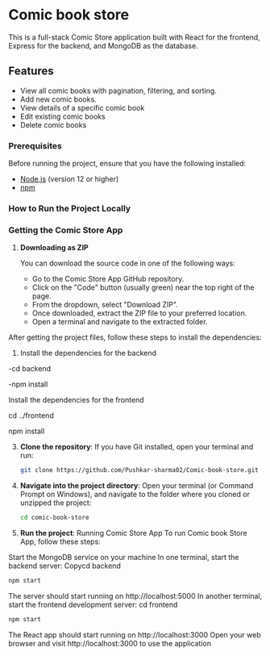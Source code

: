 # Comic book store

This is a full-stack Comic Store application built with React for the frontend, Express for the backend, and MongoDB as the database.

## Features

- View all comic books with pagination, filtering, and sorting.
- Add new comic books.
- View details of a specific comic book
- Edit existing comic books
- Delete comic books
  

### Prerequisites

Before running the project, ensure that you have the following installed:

- [Node.js](https://nodejs.org/) (version 12 or higher)
- [npm](https://www.npmjs.com/)

### How to Run the Project Locally
### Getting the Comic Store App

1. **Downloading as ZIP**

    You can download the source code in one of the following ways:
    - Go to the Comic Store App GitHub repository.
    - Click on the "Code" button (usually green) near the top right of the page.
    - From the dropdown, select "Download ZIP".
    - Once downloaded, extract the ZIP file to your preferred location.
    - Open a terminal and navigate to the extracted folder.


After getting the project files, follow these steps to install the dependencies:
1. Install the dependencies for the backend
   
  -cd backend
  
  -npm install
  
Install the dependencies for the frontend

cd ../frontend

npm install


 
3. **Clone the repository**:
      If you have Git installed, open your terminal and run:
      ```bash
      git clone https://github.com/Pushkar-sharma02/Comic-book-store.git
      ```
      

1. **Navigate into the project directory**:
    Open your terminal (or Command Prompt on Windows), and navigate to the folder where you cloned or unzipped the project:
    ```bash
    cd comic-book-store
    ```

      
3. **Run the project**:
    Running Comic Store App
To run Comic book Store App, follow these steps:

Start the MongoDB service on your machine
In one terminal, start the backend server:
Copycd backend
```bash
npm start
```
The server should start running on http://localhost:5000
In another terminal, start the frontend development server:
cd frontend
```bash
npm start
```
The React app should start running on http://localhost:3000
Open your web browser and visit http://localhost:3000 to use the application

